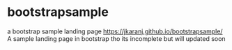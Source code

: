 # bootstrapsample
a bootstrap sample landing page
https://jkaranj.github.io/bootstrapsample/
A sample landing page in bootstrap
tho its incomplete but will updated soon
